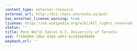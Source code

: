 ```yaml
---
content_type: external-resource
external_url: http://dc2.chass.utoronto.ca/pwt/
has_external_license_warning: true
license: https://en.wikipedia.org/wiki/All_rights_reserved
status: ''
title: Penn World Tables 6.3, University of Toronto
uid: f759e009-18be-4384-a953-bce92bb99466
wayback_url: ''
---
```

